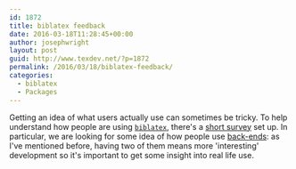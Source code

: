 ```yaml
---
id: 1872
title: biblatex feedback
date: 2016-03-18T11:28:45+00:00
author: josephwright
layout: post
guid: http://www.texdev.net/?p=1872
permalink: /2016/03/18/biblatex-feedback/
categories:
  - biblatex
  - Packages
---
```

Getting an idea of what users actually use can sometimes be tricky. To help understand how people are using <a href="http://ctan.org/pkg/biblatex"><code>biblatex</code></a>, there's a <a href="https://www.surveymonkey.com/r/X2FWPNR">short survey</a> set up. In particular, we are looking for some idea of how people use <a href="http://www.texdev.net/2016/03/13/managing-biblatex-backends/">back-ends</a>: as I've mentioned before, having two of them means more 'interesting' development so it's important to get some insight into real life use.
